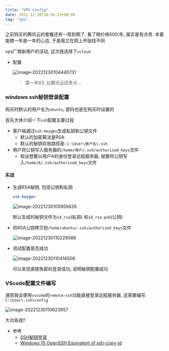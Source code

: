 ```yaml
---
title: "VPS Config"
date: 2022-12-30T10:36:23+08:00
tag: "vps"
---
```




之前购买的腾讯云的套餐还有一周到期了, 看了眼价格500/年, 属实是有点贵. 本着能嫖一年是一年的心态, 于是我又在网上开始找不同

vps厂商新用户的活动, 这次我选择了`ucloud`

- 配置

  ![image-20221230104440731](D:/Typora/pics/image-20221230104440731-1672382812042-5.png)

  > 第一年83, 比腾讯云还贵点...





### windows ssh秘钥登录配置

购买时默认的用户名为`ubuntu`, 密码也是在购买时设置的



首先大体介绍一下`ssh`配置主要过程

- 客户端通过`ssh-keygen`生成私钥和公钥文件
  - 默认的加密算法是RSA
  - 默认的秘钥存放路径是: `C:\User\用户名\.ssh`
- 用户将公钥写入服务器的`/home/用户/.ssh/authorized_keys`文件
  - 假设想要以用户A的身份登录远程服务器, 就要将公钥写入`/home/A/.ssh/authorized_keys`文件



#### 实战

- 生成RSA秘钥, 包括公钥和私钥

  ```sh
  ssh-keygen 
  ```

  ![image-20221230105955626](D:/Typora/pics/image-20221230105955626-1672382804439-3.png)

  默认生成的秘钥文件为`id_rsa`(私钥) 和`id_rsa.pub`(公钥)

- 将RSA公钥拷贝到`/home/ubuntu/.ssh/authorized_keys`文件

  ![image-20221230110229088](D:/Typora/pics/image-20221230110229088.png)

- 测试配置是否成功

  ![image-20221230110414506](D:/Typora/pics/image-20221230110414506-1672382791570-1.png)

  可以发现直接免密码登录成功, 说明秘钥配置成功



### VScode配置文件编写

通常我会使用`vscode`的`remote-ssh`功能直接登录远程服务器, 这需要编写`C:\User\.ssh\config`

![image-20221230110623957](D:\typora\pics\image-20221230110623957.png)





大功告成!!





- 参考
  - [SSH秘钥登录](https://wangdoc.com/ssh/key)
  - [Windows 10 OpenSSH Equivalent of ssh-copy-id](https://chrisjhart.com/Windows-10-ssh-copy-id/)

